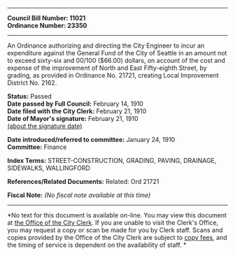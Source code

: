 * * * * *  
  
**Council Bill Number: [](#h0)[](#h2)11021**   
**Ordinance Number: 23350**  
  
* * * * *  
  
An Ordinance authorizing and directing the City Engineer to incur an expenditure against the General Fund of the City of Seattle in an amount not to exceed sixty-six and 00/100 ($66.00) dollars, on account of the cost and expense of the improvement of North and East Fifty-eighth Street, by grading, as provided in Ordinance No. 21721, creating Local Improvement District No. 2162.  
  
**Status:** Passed   
**Date passed by Full Council:** February 14, 1910   
**Date filed with the City Clerk:** February 21, 1910   
**Date of Mayor's signature:** February 21, 1910   
[(about the signature date)](/~public/approvaldate.htm)   
  
  
**Date introduced/referred to committee:** January 24, 1910   
**Committee:** Finance   
  
**Index Terms:** STREET-CONSTRUCTION, GRADING, PAVING, DRAINAGE, SIDEWALKS, WALLINGFORD  
  
**References/Related Documents:** Related: Ord 21721  
  
**Fiscal Note:** *(No fiscal note available at this time)*  
  
* * * * *  
  
*No text for this document is available on-line. You may view this document at [the Office of the City Clerk](http://www.seattle.gov/leg/clerk/contactUs.htm). If you are unable to visit the Clerk's Office, you may request a copy or scan be made for you by Clerk staff. Scans and copies provided by the Office of the City Clerk are subject to [copy fees](http://clerk.seattle.gov/~public/clerkfees.htm), and the timing of service is dependent on the availability of staff. *  
  
  

